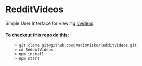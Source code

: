 # RedditVideos

Simple User Interface for viewing [r/videos](https://www.reddit.com/r/videos/).

#### To checkout this repo do this:
```
	> git clone git@github.com:VadimMisko/RedditVideos.git
	> cd RedditVideos
	> npm install
	> npm start
```
